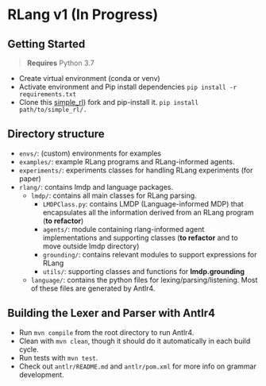 # RLang v1 (In Progress)

## Getting Started

> **Requires** Python 3.7
- Create virtual environment (conda or venv)
- Activate environment and Pip install dependencies 
    ```pip install -r requirements.txt```
- Clone this [simple_rl](https://github.com/rafarodsa/simple_rl)) fork and pip-install it.
    ```pip install path/to/simple_rl/.```

## Directory structure

- `envs/`: (custom) environments for examples
- `examples/`: example RLang programs and RLang-informed agents. 
- `experiments/`: experiments classes for handling RLang experiments (for paper)
- `rlang/`: contains lmdp and language packages.
    - `lmdp/`: contains all main classes for RLang parsing.
        - `LMDPClass.py`: contains LMDP (Language-informed MDP) that encapsulates all the information derived from an RLang program (**to refactor**)
        - `agents/`: module containing rlang-informed agent implementations and supporting classes (**to refactor** and to move outside lmdp directory)
        - `grounding/`: contains relevant modules to support expressions for RLang
        - `utils/`: supporting classes and functions for __lmdp.grounding__
    - `language/`: contains the python files for lexing/parsing/listening. Most of these files are generated by Antlr4.
    
## Building the Lexer and Parser with Antlr4

- Run `mvn compile` from the root directory to run Antlr4.
- Clean with `mvn clean`, though it should do it automatically in each build cycle.
- Run tests with `mvn test`.
- Check out `antlr/README.md` and `antlr/pom.xml` for more info on grammar development.
